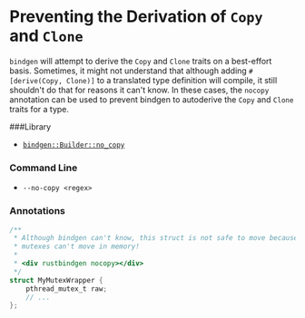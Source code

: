# Preventing the Derivation of `Copy` and `Clone`

`bindgen` will attempt to derive the `Copy` and `Clone` traits on a best-effort
basis. Sometimes, it might not understand that although adding `#[derive(Copy,
Clone)]` to a translated type definition will compile, it still shouldn't do
that for reasons it can't know. In these cases, the `nocopy` annotation can be
used to prevent bindgen to autoderive the `Copy` and `Clone` traits for a type.

###Library

* [`bindgen::Builder::no_copy`](https://docs.rs/bindgen/0.23.1/bindgen/struct.Builder.html#method.no_copy)

### Command Line

* `--no-copy <regex>`

### Annotations

```c
/**
 * Although bindgen can't know, this struct is not safe to move because pthread
 * mutexes can't move in memory!
 *
 * <div rustbindgen nocopy></div>
 */
struct MyMutexWrapper {
    pthread_mutex_t raw;
    // ...
};
```
